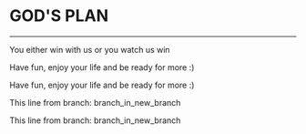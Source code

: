 # GOD'S PLAN

***

You either win with us or you watch us win

Have fun, enjoy your life and be ready for more :)

Have fun, enjoy your life and be ready for more :)

This line from branch: branch_in_new_branch

This line from branch: branch_in_new_branch


